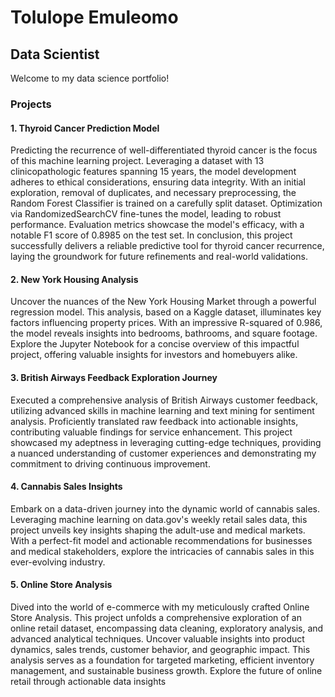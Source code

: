 # Tolulope Emuleomo
## Data Scientist

Welcome to my data science portfolio!

### Projects
#### 1. Thyroid Cancer Prediction Model
Predicting the recurrence of well-differentiated thyroid cancer is the focus of this machine learning project. Leveraging a dataset with 13 clinicopathologic features spanning 15 years, the model development adheres to ethical considerations, ensuring data integrity. With an initial exploration, removal of duplicates, and necessary preprocessing, the Random Forest Classifier is trained on a carefully split dataset. Optimization via RandomizedSearchCV fine-tunes the model, leading to robust performance. Evaluation metrics showcase the model's efficacy, with a notable F1 score of 0.8985 on the test set. In conclusion, this project successfully delivers a reliable predictive tool for thyroid cancer recurrence, laying the groundwork for future refinements and real-world validations.

#### 2. New York Housing Analysis
Uncover the nuances of the New York Housing Market through a powerful regression model. This analysis, based on a Kaggle dataset, illuminates key factors influencing property prices. With an impressive R-squared of 0.986, the model reveals insights into bedrooms, bathrooms, and square footage. Explore the Jupyter Notebook for a concise overview of this impactful project, offering valuable insights for investors and homebuyers alike.

#### 3. British Airways Feedback Exploration Journey 
Executed a comprehensive analysis of British Airways customer feedback, utilizing advanced skills in machine learning and text mining for sentiment analysis. Proficiently translated raw feedback into actionable insights, contributing valuable findings for service enhancement. This project showcased my adeptness in leveraging cutting-edge techniques, providing a nuanced understanding of customer experiences and demonstrating my commitment to driving continuous improvement.

#### 4. Cannabis Sales Insights 
Embark on a data-driven journey into the dynamic world of cannabis sales. Leveraging machine learning on data.gov's weekly retail sales data, this project unveils key insights shaping the adult-use and medical markets. With a perfect-fit model and actionable recommendations for businesses and medical stakeholders, explore the intricacies of cannabis sales in this ever-evolving industry.

#### 5. Online Store Analysis
Dived into the world of e-commerce with my meticulously crafted Online Store Analysis. This project unfolds a comprehensive exploration of an online retail dataset, encompassing data cleaning, exploratory analysis, and advanced analytical techniques. Uncover valuable insights into product dynamics, sales trends, customer behavior, and geographic impact. This analysis serves as a foundation for targeted marketing, efficient inventory management, and sustainable business growth. Explore the future of online retail through actionable data insights
